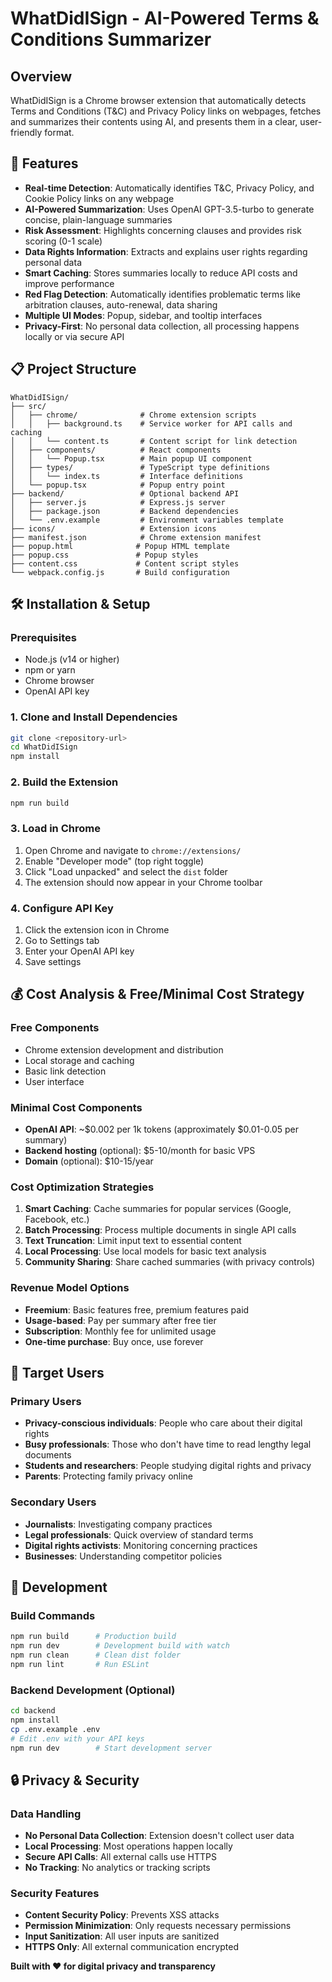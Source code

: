 # WhatDidISign - AI-Powered Terms & Conditions Summarizer

## Overview

WhatDidISign is a Chrome browser extension that automatically detects Terms and Conditions (T&C) and Privacy Policy links on webpages, fetches and summarizes their contents using AI, and presents them in a clear, user-friendly format.

## 🚀 Features

- **Real-time Detection**: Automatically identifies T&C, Privacy Policy, and Cookie Policy links on any webpage
- **AI-Powered Summarization**: Uses OpenAI GPT-3.5-turbo to generate concise, plain-language summaries
- **Risk Assessment**: Highlights concerning clauses and provides risk scoring (0-1 scale)
- **Data Rights Information**: Extracts and explains user rights regarding personal data
- **Smart Caching**: Stores summaries locally to reduce API costs and improve performance
- **Red Flag Detection**: Automatically identifies problematic terms like arbitration clauses, auto-renewal, data sharing
- **Multiple UI Modes**: Popup, sidebar, and tooltip interfaces
- **Privacy-First**: No personal data collection, all processing happens locally or via secure API

## 📋 Project Structure

```
WhatDidISign/
├── src/
│   ├── chrome/              # Chrome extension scripts
│   │   ├── background.ts    # Service worker for API calls and caching
│   │   └── content.ts       # Content script for link detection
│   ├── components/          # React components
│   │   └── Popup.tsx        # Main popup UI component
│   ├── types/               # TypeScript type definitions
│   │   └── index.ts         # Interface definitions
│   └── popup.tsx            # Popup entry point
├── backend/                 # Optional backend API
│   ├── server.js            # Express.js server
│   ├── package.json         # Backend dependencies
│   └── .env.example         # Environment variables template
├── icons/                   # Extension icons
├── manifest.json            # Chrome extension manifest
├── popup.html              # Popup HTML template
├── popup.css               # Popup styles
├── content.css             # Content script styles
└── webpack.config.js       # Build configuration
```

## 🛠️ Installation & Setup

### Prerequisites
- Node.js (v14 or higher)
- npm or yarn
- Chrome browser
- OpenAI API key

### 1. Clone and Install Dependencies
```bash
git clone <repository-url>
cd WhatDidISign
npm install
```

### 2. Build the Extension
```bash
npm run build
```

### 3. Load in Chrome
1. Open Chrome and navigate to `chrome://extensions/`
2. Enable "Developer mode" (top right toggle)
3. Click "Load unpacked" and select the `dist` folder
4. The extension should now appear in your Chrome toolbar

### 4. Configure API Key
1. Click the extension icon in Chrome
2. Go to Settings tab
3. Enter your OpenAI API key
4. Save settings

## 💰 Cost Analysis & Free/Minimal Cost Strategy

### Free Components
- Chrome extension development and distribution
- Local storage and caching
- Basic link detection
- User interface

### Minimal Cost Components
- **OpenAI API**: ~$0.002 per 1k tokens (approximately $0.01-0.05 per summary)
- **Backend hosting** (optional): $5-10/month for basic VPS
- **Domain** (optional): $10-15/year

### Cost Optimization Strategies
1. **Smart Caching**: Cache summaries for popular services (Google, Facebook, etc.)
2. **Batch Processing**: Process multiple documents in single API calls
3. **Text Truncation**: Limit input text to essential content
4. **Local Processing**: Use local models for basic text analysis
5. **Community Sharing**: Share cached summaries (with privacy controls)

### Revenue Model Options
- **Freemium**: Basic features free, premium features paid
- **Usage-based**: Pay per summary after free tier
- **Subscription**: Monthly fee for unlimited usage
- **One-time purchase**: Buy once, use forever

## 🎯 Target Users

### Primary Users
- **Privacy-conscious individuals**: People who care about their digital rights
- **Busy professionals**: Those who don't have time to read lengthy legal documents
- **Students and researchers**: People studying digital rights and privacy
- **Parents**: Protecting family privacy online

### Secondary Users
- **Journalists**: Investigating company practices
- **Legal professionals**: Quick overview of standard terms
- **Digital rights activists**: Monitoring concerning practices
- **Businesses**: Understanding competitor policies

## 🚀 Development

### Build Commands
```bash
npm run build      # Production build
npm run dev        # Development build with watch
npm run clean      # Clean dist folder
npm run lint       # Run ESLint
```

### Backend Development (Optional)
```bash
cd backend
npm install
cp .env.example .env
# Edit .env with your API keys
npm run dev        # Start development server
```

## 🔒 Privacy & Security

### Data Handling
- **No Personal Data Collection**: Extension doesn't collect user data
- **Local Processing**: Most operations happen locally
- **Secure API Calls**: All external calls use HTTPS
- **No Tracking**: No analytics or tracking scripts

### Security Features
- **Content Security Policy**: Prevents XSS attacks
- **Permission Minimization**: Only requests necessary permissions
- **Input Sanitization**: All user inputs are sanitized
- **HTTPS Only**: All external communication encrypted

**Built with ❤️ for digital privacy and transparency**
